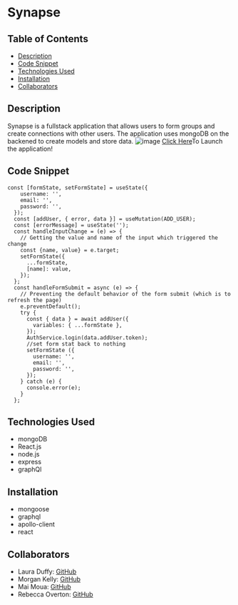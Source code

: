 # Synapse

## Table of Contents
- [Description](#description)
- [Code Snippet](#code-snippet)
- [Technologies Used](#technologies-used)
- [Installation](#instalation)
- [Collaborators](#Collaborators)

## Description
Synapse is a fullstack application that allows users to form groups and create connections with other users. The application uses mongoDB on the backened to create models and store data.
![image]()
[Click Here]()To Launch the application!

## Code Snippet
```
const [formState, setFormState] = useState({
    username: '',
    email: '',
    password: '',
  });
  const [addUser, { error, data }] = useMutation(ADD_USER);
  const [errorMessage] = useState('');
  const handleInputChange = (e) => {
    // Getting the value and name of the input which triggered the change
    const {name, value} = e.target;
    setFormState({
      ...formState,
      [name]: value,
    });
  };
  const handleFormSubmit = async (e) => {
    // Preventing the default behavior of the form submit (which is to refresh the page)
    e.preventDefault();
    try {
      const { data } = await addUser({
        variables: { ...formState },
      });
      AuthService.login(data.addUser.token);
      //set form stat back to nothing
      setFormState ({
        username: '',
        email: '',
        password: '',
      });
    } catch (e) {
      console.error(e);
    }
  };
```

## Technologies Used
- mongoDB
- React.js
- node.js
- express
- graphQl

## Installation
- mongoose
- graphql
- apollo-client
- react

## Collaborators
- Laura Duffy: [GitHub](https://github.com/duffylaura)
- Morgan Kelly: [GitHub](https://github.com/mkelly3)
- Mai Moua: [GitHub](https://github.com/SkyWalkerMM26)
- Rebecca Overton: [GitHub](https://github.com/overtonr)
